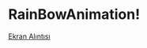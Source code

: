 # RainBowAnimation!
[Ekran Alıntısı](https://github.com/user-attachments/assets/8474d5bf-745b-438d-9f9d-99865da4f568)
